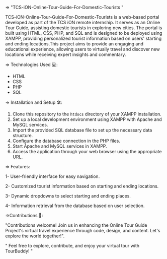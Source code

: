 => "TCS-iON-Online-Tour-Guide-For-Domestic-Tourists "

TCS-iON-Online-Tour-Guide-For-Domestic-Tourists is a web-based portal developed as part of the TCS iON remote internship. It serves as an Online Tour Guide, assisting domestic tourists in exploring new cities. The portal is built using HTML, CSS, PHP, and SQL and is designed to be deployed using XAMPP, providing personalized tourist information based on users' starting and ending locations.This project aims to provide an engaging and educational experience, allowing users to virtually travel and discover new locations while receiving expert insights and commentary.

=> Technologies Used 💻:

- HTML
- CSS
- PHP
- SQL

=> Installation and Setup 🛠️:

1. Clone this repository to the `htdocs` directory of your XAMPP installation.
2. Set up a local development environment using XAMPP with Apache and MySQL services.
3. Import the provided SQL database file to set up the necessary data structure.
4. Configure the database connection in the PHP files.
5. Start Apache and MySQL services in XAMPP.
6. Access the application through your web browser using the appropriate URL.


=> Features:

1- User-friendly interface for easy navigation.

2- Customized tourist information based on starting and ending locations.

3- Dynamic dropdowns to select starting and ending places.

4- Information retrieval from the database based on user selection.



=>Contributions 👥:
 
"Contributions welcome! Join us in enhancing the Online Tour Guide Project's virtual travel experience through code, design, and content. Let's explore the world together!".


" Feel free to explore, contribute, and enjoy your virtual tour with TourBuddy! "
